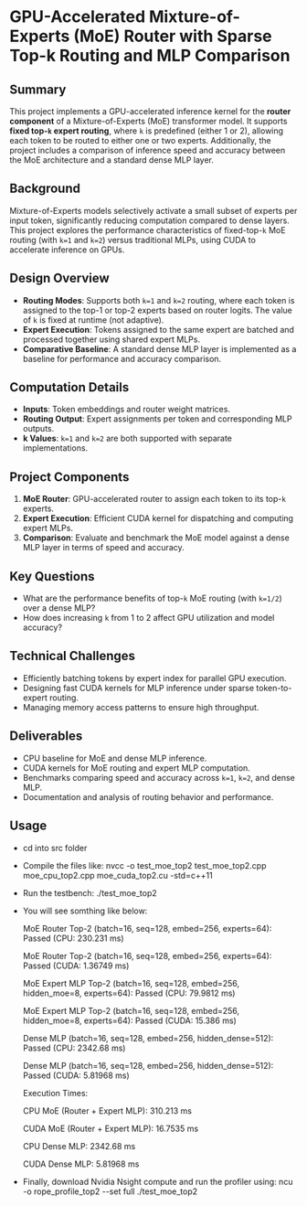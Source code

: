 

# GPU-Accelerated Mixture-of-Experts (MoE) Router with Sparse Top-k Routing and MLP Comparison

## Summary

This project implements a GPU-accelerated inference kernel for the **router component** of a Mixture-of-Experts (MoE) transformer model. It supports **fixed top-`k` expert routing**, where `k` is predefined (either 1 or 2), allowing each token to be routed to either one or two experts. Additionally, the project includes a comparison of inference speed and accuracy between the MoE architecture and a standard dense MLP layer.

## Background

Mixture-of-Experts models selectively activate a small subset of experts per input token, significantly reducing computation compared to dense layers. This project explores the performance characteristics of fixed-top-`k` MoE routing (with `k=1` and `k=2`) versus traditional MLPs, using CUDA to accelerate inference on GPUs.

## Design Overview

* **Routing Modes**: Supports both `k=1` and `k=2` routing, where each token is assigned to the top-1 or top-2 experts based on router logits. The value of `k` is fixed at runtime (not adaptive).
* **Expert Execution**: Tokens assigned to the same expert are batched and processed together using shared expert MLPs.
* **Comparative Baseline**: A standard dense MLP layer is implemented as a baseline for performance and accuracy comparison.

## Computation Details

* **Inputs**: Token embeddings and router weight matrices.
* **Routing Output**: Expert assignments per token and corresponding MLP outputs.
* **k Values**: `k=1` and `k=2` are both supported with separate implementations.

## Project Components

1. **MoE Router**: GPU-accelerated router to assign each token to its top-`k` experts.
2. **Expert Execution**: Efficient CUDA kernel for dispatching and computing expert MLPs.
3. **Comparison**: Evaluate and benchmark the MoE model against a dense MLP layer in terms of speed and accuracy.

## Key Questions

* What are the performance benefits of top-`k` MoE routing (with `k=1/2`) over a dense MLP?
* How does increasing `k` from 1 to 2 affect GPU utilization and model accuracy?

## Technical Challenges

* Efficiently batching tokens by expert index for parallel GPU execution.
* Designing fast CUDA kernels for MLP inference under sparse token-to-expert routing.
* Managing memory access patterns to ensure high throughput.

## Deliverables

* CPU baseline for MoE and dense MLP inference.
* CUDA kernels for MoE routing and expert MLP computation.
* Benchmarks comparing speed and accuracy across `k=1`, `k=2`, and dense MLP.
* Documentation and analysis of routing behavior and performance.

## Usage

* cd into src folder
* Compile the files like: nvcc -o test_moe_top2 test_moe_top2.cpp moe_cpu_top2.cpp moe_cuda_top2.cu -std=c++11
* Run the testbench: ./test_moe_top2
* You will see somthing like below:

    MoE Router Top-2 (batch=16, seq=128, embed=256, experts=64): Passed (CPU: 230.231 ms)
    
    MoE Router Top-2 (batch=16, seq=128, embed=256, experts=64): Passed (CUDA: 1.36749 ms)
    
    MoE Expert MLP Top-2 (batch=16, seq=128, embed=256, hidden_moe=8, experts=64): Passed (CPU: 79.9812 ms)
    
    MoE Expert MLP Top-2 (batch=16, seq=128, embed=256, hidden_moe=8, experts=64): Passed (CUDA: 15.386 ms)
    
    Dense MLP (batch=16, seq=128, embed=256, hidden_dense=512): Passed (CPU: 2342.68 ms)
    
    Dense MLP (batch=16, seq=128, embed=256, hidden_dense=512): Passed (CUDA: 5.81968 ms)
    
    Execution Times:
    
    CPU MoE (Router + Expert MLP): 310.213 ms
    
    CUDA MoE (Router + Expert MLP): 16.7535 ms
    
    CPU Dense MLP: 2342.68 ms
    
    CUDA Dense MLP: 5.81968 ms

* Finally, download Nvidia Nsight compute and run the profiler using: ncu -o rope_profile_top2 --set full ./test_moe_top2
